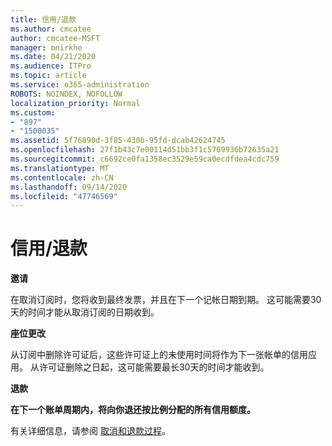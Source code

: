 ```yaml
---
title: 信用/退款
ms.author: cmcatee
author: cmcatee-MSFT
manager: mnirkhe
ms.date: 04/21/2020
ms.audience: ITPro
ms.topic: article
ms.service: o365-administration
ROBOTS: NOINDEX, NOFOLLOW
localization_priority: Normal
ms.custom:
- "897"
- "1500035"
ms.assetid: 5f76890d-3f85-430b-95fd-dcab42624745
ms.openlocfilehash: 27f1b43c7e00114d51bb3f1c5769936b72635a21
ms.sourcegitcommit: c6692ce0fa1358ec3529e59ca0ecdfdea4cdc759
ms.translationtype: MT
ms.contentlocale: zh-CN
ms.lasthandoff: 09/14/2020
ms.locfileid: "47746569"
---
```

# <a name="creditrefund"></a>信用/退款

**邀请**
  
在取消订阅时，您将收到最终发票，并且在下一个记帐日期到期。 这可能需要30天的时间才能从取消订阅的日期收到。
  
**座位更改**
  
从订阅中删除许可证后，这些许可证上的未使用时间将作为下一张帐单的信用应用。 从许可证删除之日起，这可能需要最长30天的时间才能收到。

**退款**

**在下一个账单周期内，将向你退还按比例分配的所有信用额度。**

有关详细信息，请参阅 [取消和退款过程](https://docs.microsoft.com/microsoft-365/commerce/subscriptions/cancel-your-subscription?view=o365-worldwide)。 
